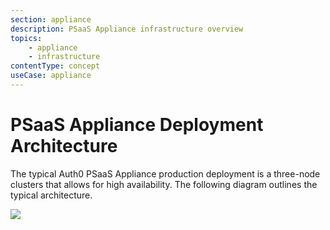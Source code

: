 ```yaml
---
section: appliance
description: PSaaS Appliance infrastructure overview
topics:
    - appliance
    - infrastructure
contentType: concept
useCase: appliance
---
```

# PSaaS Appliance Deployment Architecture

The typical Auth0 PSaaS Appliance production deployment is a three-node clusters that allows for high availability. The following diagram outlines the typical architecture.

<img src="/media/articles/appliance/overview.svg" data-zoomable>